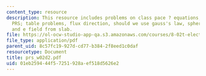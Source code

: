 ```yaml
---
content_type: resource
description: This resource includes problems on class pace ? equations; concepts;
  PRS; table problems, flux direction, should we use gauss's law, spherical shell
  and e field from slab.
file: https://ol-ocw-studio-app-qa.s3.amazonaws.com/courses/8-02t-electricity-and-magnetism-spring-2005/01eb259444f57251928aef518d5626e2_prs_w02d2.pdf
file_type: application/pdf
parent_uid: 8c57fc19-927d-cd77-b384-2f8eed1c0daf
resourcetype: Document
title: prs_w02d2.pdf
uid: 01eb2594-44f5-7251-928a-ef518d5626e2
---
```

